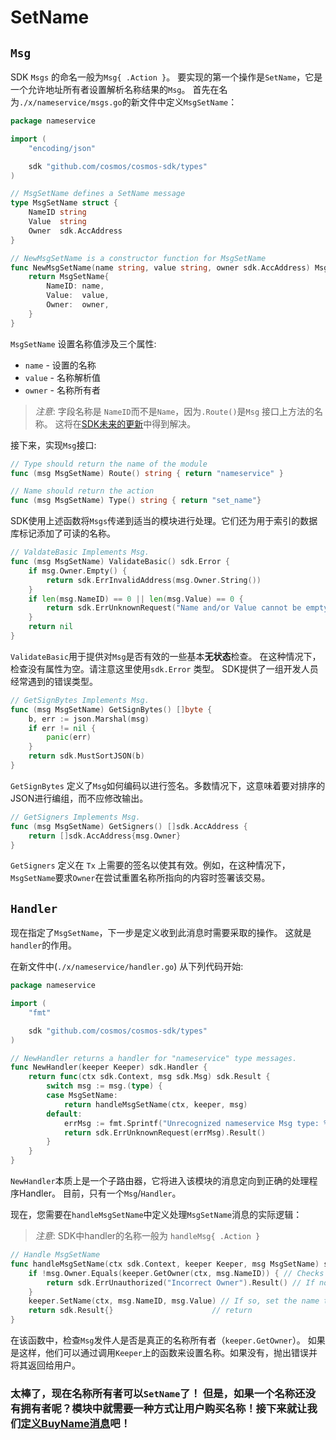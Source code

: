 # SetName

## `Msg`

SDK `Msgs` 的命名一般为`Msg{ .Action }`。 要实现的第一个操作是`SetName`，它是一个允许地址所有者设置解析名称结果的`Msg`。 首先在名为`./x/nameservice/msgs.go`的新文件中定义`MsgSetName`：

```go
package nameservice

import (
	"encoding/json"

	sdk "github.com/cosmos/cosmos-sdk/types"
)

// MsgSetName defines a SetName message
type MsgSetName struct {
	NameID string
	Value  string
	Owner  sdk.AccAddress
}

// NewMsgSetName is a constructor function for MsgSetName
func NewMsgSetName(name string, value string, owner sdk.AccAddress) MsgSetName {
	return MsgSetName{
		NameID: name,
		Value:  value,
		Owner:  owner,
	}
}
```

`MsgSetName` 设置名称值涉及三个属性:
- `name` - 设置的名称
- `value` - 名称解析值
- `owner` - 名称所有者

> *注意*: 字段名称是 `NameID`而不是`Name`，因为`.Route()`是`Msg` 接口上方法的名称。 这将在[SDK未来的更新](https://github.com/cosmos/cosmos-sdk/issues/2456)中得到解决。

接下来，实现`Msg`接口:

```go
// Type should return the name of the module
func (msg MsgSetName) Route() string { return "nameservice" }

// Name should return the action
func (msg MsgSetName) Type() string { return "set_name"}
```

SDK使用上述函数将`Msgs`传递到适当的模块进行处理。它们还为用于索引的数据库标记添加了可读的名称。

```go
// ValdateBasic Implements Msg.
func (msg MsgSetName) ValidateBasic() sdk.Error {
	if msg.Owner.Empty() {
		return sdk.ErrInvalidAddress(msg.Owner.String())
	}
	if len(msg.NameID) == 0 || len(msg.Value) == 0 {
		return sdk.ErrUnknownRequest("Name and/or Value cannot be empty")
	}
	return nil
}
```

`ValidateBasic`用于提供对`Msg`是否有效的一些基本**无状态**检查。 在这种情况下，检查没有属性为空。请注意这里使用`sdk.Error` 类型。 SDK提供了一组开发人员经常遇到的错误类型。

```go
// GetSignBytes Implements Msg.
func (msg MsgSetName) GetSignBytes() []byte {
	b, err := json.Marshal(msg)
	if err != nil {
		panic(err)
	}
	return sdk.MustSortJSON(b)
}
```

`GetSignBytes` 定义了`Msg`如何编码以进行签名。多数情况下，这意味着要对排序的JSON进行编组，而不应修改输出。

```go
// GetSigners Implements Msg.
func (msg MsgSetName) GetSigners() []sdk.AccAddress {
	return []sdk.AccAddress{msg.Owner}
}
```

`GetSigners` 定义在 `Tx` 上需要的签名以使其有效。例如，在这种情况下，`MsgSetName`要求`Owner`在尝试重置名称所指向的内容时签署该交易。

## `Handler`

现在指定了`MsgSetName`，下一步是定义收到此消息时需要采取的操作。 这就是`handler`的作用。

在新文件中(`./x/nameservice/handler.go`) 从下列代码开始:

```go
package nameservice

import (
	"fmt"

	sdk "github.com/cosmos/cosmos-sdk/types"
)

// NewHandler returns a handler for "nameservice" type messages.
func NewHandler(keeper Keeper) sdk.Handler {
	return func(ctx sdk.Context, msg sdk.Msg) sdk.Result {
		switch msg := msg.(type) {
		case MsgSetName:
			return handleMsgSetName(ctx, keeper, msg)
		default:
			errMsg := fmt.Sprintf("Unrecognized nameservice Msg type: %v", msg.Type())
			return sdk.ErrUnknownRequest(errMsg).Result()
		}
	}
}
```

`NewHandler`本质上是一个子路由器，它将进入该模块的消息定向到正确的处理程序Handler。 目前，只有一个`Msg`/`Handler`。

现在，您需要在`handleMsgSetName`中定义处理`MsgSetName`消息的实际逻辑：

> _*注意*_: SDK中handler的名称一般为 `handleMsg{ .Action }`

```go
// Handle MsgSetName
func handleMsgSetName(ctx sdk.Context, keeper Keeper, msg MsgSetName) sdk.Result {
	if !msg.Owner.Equals(keeper.GetOwner(ctx, msg.NameID)) { // Checks if the the msg sender is the same as the current owner
		return sdk.ErrUnauthorized("Incorrect Owner").Result() // If not, throw an error
	}
	keeper.SetName(ctx, msg.NameID, msg.Value) // If so, set the name to the value specified in the msg.
	return sdk.Result{}                      // return
}
```

在该函数中，检查`Msg`发件人是否是真正的名称所有者（`keeper.GetOwner`）。 如果是这样，他们可以通过调用`Keeper`上的函数来设置名称。如果没有，抛出错误并将其返回给用户。

### 太棒了，现在名称所有者可以`SetName`了！ 但是，如果一个名称还没有拥有者呢？模块中就需要一种方式让用户购买名称！接下来就让我们[定义BuyName消息](./buy-name.md)吧！
